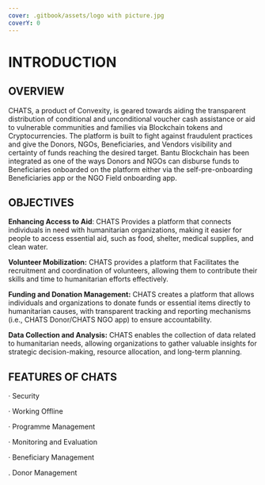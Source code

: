 ```yaml
---
cover: .gitbook/assets/logo with picture.jpg
coverY: 0
---
```


# INTRODUCTION

## OVERVIEW

CHATS, a product of Convexity, is geared towards aiding the transparent distribution of conditional and unconditional voucher cash assistance or aid to vulnerable communities and families via Blockchain tokens and Cryptocurrencies. The platform is built to fight against fraudulent practices and give the Donors, NGOs, Beneficiaries, and Vendors visibility and certainty of funds reaching the desired target. Bantu Blockchain has been integrated as one of the ways Donors and NGOs can disburse funds to Beneficiaries onboarded on the platform either via the self-pre-onboarding Beneficiaries app or the NGO Field onboarding app.&#x20;

## OBJECTIVES&#x20;

**Enhancing Access to Aid**: CHATS Provides a platform that connects individuals in need with humanitarian organizations, making it easier for people to access essential aid, such as food, shelter, medical supplies, and clean water.

**Volunteer Mobilization:** CHATS provides a platform that Facilitates the recruitment and coordination of volunteers, allowing them to contribute their skills and time to humanitarian efforts effectively.&#x20;

**Funding and Donation Management:** CHATS creates a platform that allows individuals and organizations to donate funds or essential items directly to humanitarian causes, with transparent tracking and reporting mechanisms (i.e., CHATS Donor/CHATS NGO app) to ensure accountability.

**Data Collection and Analysis:** CHATS enables the collection of data related to humanitarian needs, allowing organizations to gather valuable insights for strategic decision-making, resource allocation, and long-term planning.

## FEATURES OF CHATS

·       Security

·       Working Offline

·       Programme Management

·       Monitoring and Evaluation

·       Beneficiary Management

.        Donor Management



&#x20;

